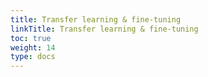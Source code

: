 ```yaml
---
title: Transfer learning & fine-tuning
linkTitle: Transfer learning & fine-tuning
toc: true
weight: 14
type: docs
---
```

